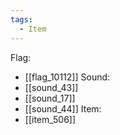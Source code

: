 ```yaml
---
tags:
  - Item
---
```

Flag:
- [[flag_10112]]
Sound:
- [[sound_43]]
- [[sound_17]]
- [[sound_44]]
Item:
- [[item_506]]
